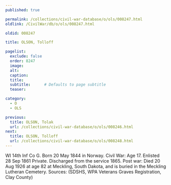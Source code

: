 ```yaml
---
published: true

permalink: /collections/civil-war-database/o/ols/008247.html
oldlink: /CivilWar/db/o/ols/008247.html

oldid: 008247

title: OLSON, Tolloff

pagelist:
  exclude: false
  order: 8247
  image: 
  alt:
  caption:
  title:
  subtitle:      # Defaults to page subtitle
  teaser:

category: 
  - O 
  - OLS

previous:
  title: OLSON, Tolak
  url: /collections/civil-war-database/o/ols/008246.html  
next:
  title: OLSON, Tolloff
  url: /collections/civil-war-database/o/ols/008248.html   
---
```

WI 14th Inf Co G. Born 20 May 1844 in Norway. Civil War: Age 17. Enlisted 28 Sep 1861 Private. Discharged from the service 1865. Post war: Died 20 Aug 1926 at age 82 at Meckling, South Dakota, and is buried in the Meckling Lutheran Cemetery. Sources: (SDSHS, WPA Veterans Graves Registration, Clay County)